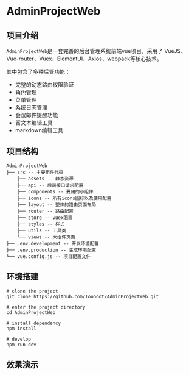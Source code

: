 # AdminProjectWeb

## 项目介绍

`AdminProjectWeb`是一套完善的后台管理系统前端vue项目，采用了  VueJS、Vue-router、Vuex、ElementUI、Axios、webpack等核心技术。

其中包含了多种后管功能：

- 完整的动态路由权限验证
- 角色管理
- 菜单管理
- 系统日志管理
- 会议邮件提醒功能
- 富文本编辑工具
- markdown编辑工具

## 项目结构

```
AdminProjectWeb
├── src -- 主要组件代码
    ├── assets -- 静态资源
    ├── api -- 后端接口请求配置
    ├── components -- 要用的小组件
    ├── icons -- 所有icons图标以及使用配置
    ├── layout -- 整体的路由页面布局
    ├── router -- 路由配置
    ├── store -- vuex配置
    ├── styles -- 样式
    ├── utils -- 工具类
    └── views -- 大组件页面
├── .env.development -- 开发环境配置
├── .env.production -- 生成环境配置
└── vue.config.js -- 项目配置文件
```

## 环境搭建

```
# clone the project
git clone https://github.com/Iooooot/AdminProjectWeb.git

# enter the project directory
cd AdminProjectWeb

# install dependency
npm install

# develop
npm run dev
```

## 效果演示
